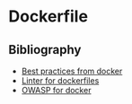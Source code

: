 # Dockerfile

## Bibliography

* [Best practices from docker](https://docs.docker.com/develop/develop-images/dockerfile_best-practices/)
* [Linter for dockerfiles](https://github.com/hadolint/hadolint)
* [OWASP for docker](https://cheatsheetseries.owasp.org/cheatsheets/Docker_Security_Cheat_Sheet.html#rule-11-lint-the-dockerfile-at-build-time)
